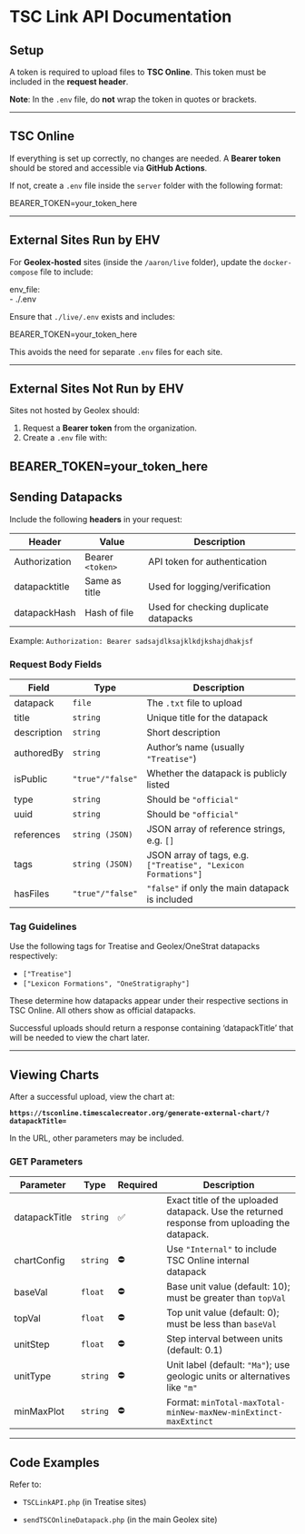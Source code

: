 # **TSC Link API Documentation**

## **Setup**

A token is required to upload files to **TSC Online**. This token must be included in the **request header**.

 **Note**: In the `.env` file, do **not** wrap the token in quotes or brackets.

---

## **TSC Online**

If everything is set up correctly, no changes are needed. A **Bearer token** should be stored and accessible via **GitHub Actions**.

If not, create a `.env` file inside the `server` folder with the following format:

BEARER\_TOKEN=your\_token\_here

---

## **External Sites Run by EHV**

For **Geolex-hosted** sites (inside the `/aaron/live` folder), update the `docker-compose` file to include:

env\_file:  
  \- ./.env

Ensure that `./live/.env` exists and includes:

BEARER\_TOKEN=your\_token\_here

This avoids the need for separate `.env` files for each site.

---

## **External Sites Not Run by EHV**

Sites not hosted by Geolex should:

1. Request a **Bearer token** from the organization.  
2. Create a `.env` file with:

BEARER\_TOKEN=your\_token\_here  
---

## **Sending Datapacks**

Include the following **headers** in your request:

| Header | Value | Description |
| ----- | ----- | ----- |
| Authorization | Bearer `<token>` | API token for authentication |
| datapacktitle | Same as title | Used for logging/verification |
| datapackHash | Hash of file | Used for checking duplicate datapacks |

Example:  `Authorization: Bearer sadsajdlksajklkdjkshajdhakjsf`

### **Request Body Fields**

| Field | Type | Description |
| ----- | ----- | ----- |
| datapack | `file` | The `.txt` file to upload |
| title | `string` | Unique title for the datapack |
| description | `string` | Short description |
| authoredBy | `string` | Author’s name (usually `"Treatise"`) |
| isPublic | `"true"/"false"` | Whether the datapack is publicly listed |
| type | `string` | Should be `"official"` |
| uuid | `string` | Should be `"official"` |
| references | `string (JSON)` | JSON array of reference strings, e.g. `[]` |
| tags | `string (JSON)` | JSON array of tags, e.g. `["Treatise", "Lexicon Formations"]` |
| hasFiles | `"true"/"false"` | `"false"` if only the main datapack is included |

### **Tag Guidelines**

Use the following tags for Treatise and Geolex/OneStrat datapacks respectively:

* `["Treatise"]`  
* `["Lexicon Formations", "OneStratigraphy"]`

These determine how datapacks appear under their respective sections in TSC Online. All others show as official datapacks.

Successful uploads should return a response containing ‘datapackTitle’ that will be needed to view the chart later.

---

## **Viewing Charts**

After a successful upload, view the chart at:

**`https://tsconline.timescalecreator.org/generate-external-chart/?datapackTitle=`**

In the URL, other parameters may be included.

### **GET Parameters**

| Parameter | Type | Required | Description |
| ----- | ----- | ----- | ----- |
| datapackTitle | `string` | ✅ | Exact title of the uploaded datapack. Use the returned response from uploading the datapack. |
| chartConfig | `string` | ⛔ | Use `"Internal"` to include TSC Online  internal datapack |
| baseVal | `float` | ⛔ | Base unit value (default: 10); must be greater than `topVal` |
| topVal | `float` | ⛔ | Top unit value (default: 0); must be less than `baseVal` |
| unitStep | `float` | ⛔ | Step interval between units (default: 0.1) |
| unitType | `string` | ⛔ | Unit label (default: `"Ma"`); use geologic units or alternatives like `"m"` |
| minMaxPlot | `string` | ⛔ | Format: `minTotal-maxTotal-minNew-maxNew-minExtinct-maxExtinct` |

---

## **Code Examples**

Refer to:

* `TSCLinkAPI.php` (in Treatise sites)

* `sendTSCOnlineDatapack.php` (in the main Geolex site)

